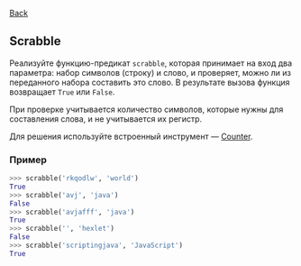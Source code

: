 [Back](../README.md)

## Scrabble

Реализуйте функцию-предикат `scrabble`, которая принимает на вход два параметра:
набор символов (строку) и слово, и проверяет, можно ли из переданного набора
составить это слово. В результате вызова функция возвращает `True` или `False`.

При проверке учитывается количество символов, которые нужны для составления
слова, и не учитывается их регистр.

Для решения используйте встроенный инструмент —
[Counter](https://docs.python.org/3/library/collections.html#collections.Counter).

### Пример

```python
>>> scrabble('rkqodlw', 'world')
True
>>> scrabble('avj', 'java')
False
>>> scrabble('avjafff', 'java')
True
>>> scrabble('', 'hexlet')
False
>>> scrabble('scriptingjava', 'JavaScript')
True
```
